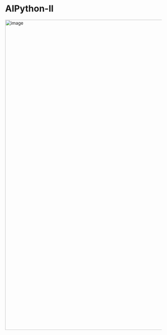 # AIPython-II
<img width="1000" alt="image" src="https://github.com/user-attachments/assets/070555a1-2131-4abc-abf6-e9fb2e700797">
